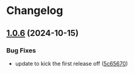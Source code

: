 # Changelog

## [1.0.6](https://github.com/locmai/promguard/compare/promguard-helm-v1.0.5...promguard-helm-v1.0.6) (2024-10-15)


### Bug Fixes

* update to kick the first release off ([5c65670](https://github.com/locmai/promguard/commit/5c65670e9522df27c2aea6370ea6d32c0d30de90))
